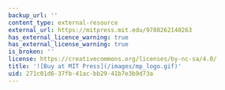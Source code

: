 ```yaml
---
backup_url: ''
content_type: external-resource
external_url: https://mitpress.mit.edu/9780262140263
has_external_licence_warning: true
has_external_license_warning: true
is_broken: ''
license: https://creativecommons.org/licenses/by-nc-sa/4.0/
title: '![Buy at MIT Press](/images/mp_logo.gif)'
uid: 271c01d6-37fb-41ac-bb29-41b7e3b9d73a
---
```

